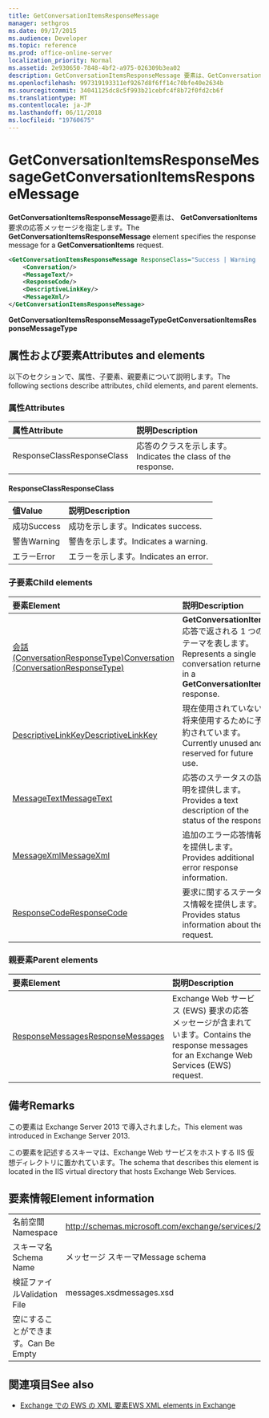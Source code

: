 ```yaml
---
title: GetConversationItemsResponseMessage
manager: sethgros
ms.date: 09/17/2015
ms.audience: Developer
ms.topic: reference
ms.prod: office-online-server
localization_priority: Normal
ms.assetid: 2e930650-7848-4bf2-a975-026309b3ea02
description: GetConversationItemsResponseMessage 要素は、GetConversationItems 要求の応答メッセージを指定します。
ms.openlocfilehash: 997319193311ef9267d8f6ff14c70bfe40e2634b
ms.sourcegitcommit: 34041125dc8c5f993b21cebfc4f8b72f0fd2cb6f
ms.translationtype: MT
ms.contentlocale: ja-JP
ms.lasthandoff: 06/11/2018
ms.locfileid: "19760675"
---
```

# <a name="getconversationitemsresponsemessage"></a><span data-ttu-id="cb54b-103">GetConversationItemsResponseMessage</span><span class="sxs-lookup"><span data-stu-id="cb54b-103">GetConversationItemsResponseMessage</span></span>

<span data-ttu-id="cb54b-104">**GetConversationItemsResponseMessage**要素は、 **GetConversationItems**要求の応答メッセージを指定します。</span><span class="sxs-lookup"><span data-stu-id="cb54b-104">The **GetConversationItemsResponseMessage** element specifies the response message for a **GetConversationItems** request.</span></span> 
  
```XML
<GetConversationItemsResponseMessage ResponseClass="Success | Warning | Error">
    <Conversation/>
    <MessageText/>
    <ResponseCode/>
    <DescriptiveLinkKey/>
    <MessageXml/>
</GetConversationItemsResponseMessage>
```

 <span data-ttu-id="cb54b-105">**GetConversationItemsResponseMessageType**</span><span class="sxs-lookup"><span data-stu-id="cb54b-105">**GetConversationItemsResponseMessageType**</span></span>
## <a name="attributes-and-elements"></a><span data-ttu-id="cb54b-106">属性および要素</span><span class="sxs-lookup"><span data-stu-id="cb54b-106">Attributes and elements</span></span>

<span data-ttu-id="cb54b-107">以下のセクションで、属性、子要素、親要素について説明します。</span><span class="sxs-lookup"><span data-stu-id="cb54b-107">The following sections describe attributes, child elements, and parent elements.</span></span>
  
### <a name="attributes"></a><span data-ttu-id="cb54b-108">属性</span><span class="sxs-lookup"><span data-stu-id="cb54b-108">Attributes</span></span>

|<span data-ttu-id="cb54b-109">**属性**</span><span class="sxs-lookup"><span data-stu-id="cb54b-109">**Attribute**</span></span>|<span data-ttu-id="cb54b-110">**説明**</span><span class="sxs-lookup"><span data-stu-id="cb54b-110">**Description**</span></span>|
|:-----|:-----|
|<span data-ttu-id="cb54b-111">ResponseClass</span><span class="sxs-lookup"><span data-stu-id="cb54b-111">ResponseClass</span></span>  <br/> |<span data-ttu-id="cb54b-112">応答のクラスを示します。</span><span class="sxs-lookup"><span data-stu-id="cb54b-112">Indicates the class of the response.</span></span>  <br/> |
   
#### <a name="responseclass"></a><span data-ttu-id="cb54b-113">ResponseClass</span><span class="sxs-lookup"><span data-stu-id="cb54b-113">ResponseClass</span></span>

|<span data-ttu-id="cb54b-114">**値**</span><span class="sxs-lookup"><span data-stu-id="cb54b-114">**Value**</span></span>|<span data-ttu-id="cb54b-115">**説明**</span><span class="sxs-lookup"><span data-stu-id="cb54b-115">**Description**</span></span>|
|:-----|:-----|
|<span data-ttu-id="cb54b-116">成功</span><span class="sxs-lookup"><span data-stu-id="cb54b-116">Success</span></span>  <br/> |<span data-ttu-id="cb54b-117">成功を示します。</span><span class="sxs-lookup"><span data-stu-id="cb54b-117">Indicates success.</span></span>  <br/> |
|<span data-ttu-id="cb54b-118">警告</span><span class="sxs-lookup"><span data-stu-id="cb54b-118">Warning</span></span>  <br/> |<span data-ttu-id="cb54b-119">警告を示します。</span><span class="sxs-lookup"><span data-stu-id="cb54b-119">Indicates a warning.</span></span>  <br/> |
|<span data-ttu-id="cb54b-120">エラー</span><span class="sxs-lookup"><span data-stu-id="cb54b-120">Error</span></span>  <br/> |<span data-ttu-id="cb54b-121">エラーを示します。</span><span class="sxs-lookup"><span data-stu-id="cb54b-121">Indicates an error.</span></span>  <br/> |
   
### <a name="child-elements"></a><span data-ttu-id="cb54b-122">子要素</span><span class="sxs-lookup"><span data-stu-id="cb54b-122">Child elements</span></span>

|<span data-ttu-id="cb54b-123">**要素**</span><span class="sxs-lookup"><span data-stu-id="cb54b-123">**Element**</span></span>|<span data-ttu-id="cb54b-124">**説明**</span><span class="sxs-lookup"><span data-stu-id="cb54b-124">**Description**</span></span>|
|:-----|:-----|
|[<span data-ttu-id="cb54b-125">会話 (ConversationResponseType)</span><span class="sxs-lookup"><span data-stu-id="cb54b-125">Conversation (ConversationResponseType)</span></span>](conversation-conversationresponsetype.md) <br/> |<span data-ttu-id="cb54b-126">**GetConversationItems**応答で返される 1 つのテーマを表します。</span><span class="sxs-lookup"><span data-stu-id="cb54b-126">Represents a single conversation returned in a **GetConversationItems** response.</span></span>  <br/> |
|[<span data-ttu-id="cb54b-127">DescriptiveLinkKey</span><span class="sxs-lookup"><span data-stu-id="cb54b-127">DescriptiveLinkKey</span></span>](descriptivelinkkey.md) <br/> |<span data-ttu-id="cb54b-128">現在使用されていない、将来使用するために予約されています。</span><span class="sxs-lookup"><span data-stu-id="cb54b-128">Currently unused and reserved for future use.</span></span>  <br/> |
|[<span data-ttu-id="cb54b-129">MessageText</span><span class="sxs-lookup"><span data-stu-id="cb54b-129">MessageText</span></span>](messagetext.md) <br/> |<span data-ttu-id="cb54b-130">応答のステータスの説明を提供します。</span><span class="sxs-lookup"><span data-stu-id="cb54b-130">Provides a text description of the status of the response.</span></span>  <br/> |
|[<span data-ttu-id="cb54b-131">MessageXml</span><span class="sxs-lookup"><span data-stu-id="cb54b-131">MessageXml</span></span>](messagexml.md) <br/> |<span data-ttu-id="cb54b-132">追加のエラー応答情報を提供します。</span><span class="sxs-lookup"><span data-stu-id="cb54b-132">Provides additional error response information.</span></span>  <br/> |
|[<span data-ttu-id="cb54b-133">ResponseCode</span><span class="sxs-lookup"><span data-stu-id="cb54b-133">ResponseCode</span></span>](responsecode.md) <br/> |<span data-ttu-id="cb54b-134">要求に関するステータス情報を提供します。</span><span class="sxs-lookup"><span data-stu-id="cb54b-134">Provides status information about the request.</span></span>  <br/> |
   
### <a name="parent-elements"></a><span data-ttu-id="cb54b-135">親要素</span><span class="sxs-lookup"><span data-stu-id="cb54b-135">Parent elements</span></span>

|<span data-ttu-id="cb54b-136">**要素**</span><span class="sxs-lookup"><span data-stu-id="cb54b-136">**Element**</span></span>|<span data-ttu-id="cb54b-137">**説明**</span><span class="sxs-lookup"><span data-stu-id="cb54b-137">**Description**</span></span>|
|:-----|:-----|
|[<span data-ttu-id="cb54b-138">ResponseMessages</span><span class="sxs-lookup"><span data-stu-id="cb54b-138">ResponseMessages</span></span>](responsemessages.md) <br/> |<span data-ttu-id="cb54b-139">Exchange Web サービス (EWS) 要求の応答メッセージが含まれています。</span><span class="sxs-lookup"><span data-stu-id="cb54b-139">Contains the response messages for an Exchange Web Services (EWS) request.</span></span>  <br/> |
   
## <a name="remarks"></a><span data-ttu-id="cb54b-140">備考</span><span class="sxs-lookup"><span data-stu-id="cb54b-140">Remarks</span></span>

<span data-ttu-id="cb54b-141">この要素は Exchange Server 2013 で導入されました。</span><span class="sxs-lookup"><span data-stu-id="cb54b-141">This element was introduced in Exchange Server 2013.</span></span>
  
<span data-ttu-id="cb54b-142">この要素を記述するスキーマは、Exchange Web サービスをホストする IIS 仮想ディレクトリに置かれています。</span><span class="sxs-lookup"><span data-stu-id="cb54b-142">The schema that describes this element is located in the IIS virtual directory that hosts Exchange Web Services.</span></span>
  
## <a name="element-information"></a><span data-ttu-id="cb54b-143">要素情報</span><span class="sxs-lookup"><span data-stu-id="cb54b-143">Element information</span></span>

|||
|:-----|:-----|
|<span data-ttu-id="cb54b-144">名前空間</span><span class="sxs-lookup"><span data-stu-id="cb54b-144">Namespace</span></span>  <br/> |http://schemas.microsoft.com/exchange/services/2006/messages  <br/> |
|<span data-ttu-id="cb54b-145">スキーマ名</span><span class="sxs-lookup"><span data-stu-id="cb54b-145">Schema Name</span></span>  <br/> |<span data-ttu-id="cb54b-146">メッセージ スキーマ</span><span class="sxs-lookup"><span data-stu-id="cb54b-146">Message schema</span></span>  <br/> |
|<span data-ttu-id="cb54b-147">検証ファイル</span><span class="sxs-lookup"><span data-stu-id="cb54b-147">Validation File</span></span>  <br/> |<span data-ttu-id="cb54b-148">messages.xsd</span><span class="sxs-lookup"><span data-stu-id="cb54b-148">messages.xsd</span></span>  <br/> |
|<span data-ttu-id="cb54b-149">空にすることができます。</span><span class="sxs-lookup"><span data-stu-id="cb54b-149">Can Be Empty</span></span>  <br/> ||
   
## <a name="see-also"></a><span data-ttu-id="cb54b-150">関連項目</span><span class="sxs-lookup"><span data-stu-id="cb54b-150">See also</span></span>



- [<span data-ttu-id="cb54b-151">Exchange での EWS の XML 要素</span><span class="sxs-lookup"><span data-stu-id="cb54b-151">EWS XML elements in Exchange</span></span>](ews-xml-elements-in-exchange.md)

